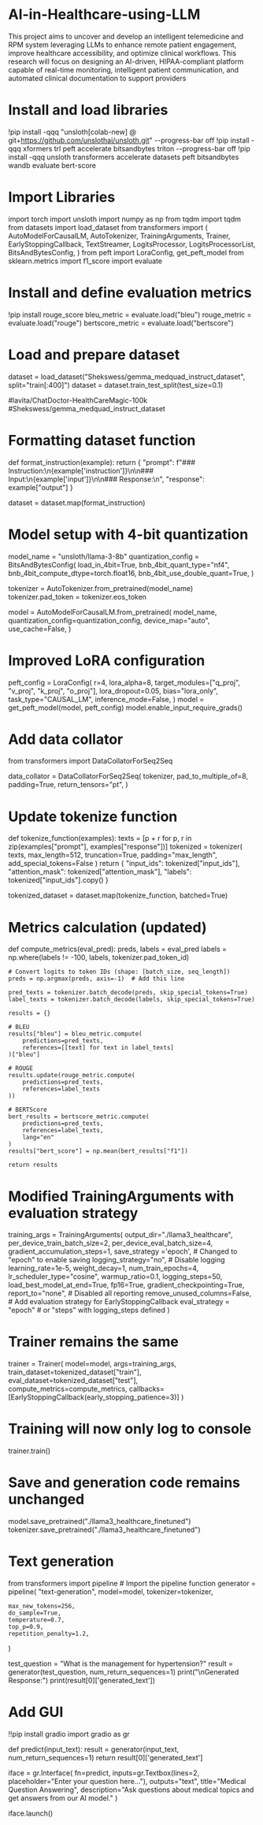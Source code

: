 # AI-in-Healthcare-using-LLM
This project aims to uncover and develop an intelligent telemedicine and RPM system leveraging LLMs to enhance remote patient engagement, improve healthcare accessibility, and optimize clinical workflows. This research will focus on designing an AI-driven, HIPAA-compliant platform capable of real-time monitoring, intelligent patient communication, and automated clinical documentation to support providers

# Install and load libraries
!pip install -qqq "unsloth[colab-new] @ git+https://github.com/unslothai/unsloth.git" --progress-bar off
!pip install -qqq xformers trl peft accelerate bitsandbytes triton --progress-bar off
!pip install -qqq unsloth transformers accelerate datasets peft bitsandbytes wandb evaluate bert-score

# Import Libraries

import torch
import unsloth
import numpy as np
from tqdm import tqdm
from datasets import load_dataset
from transformers import (
    AutoModelForCausalLM,
    AutoTokenizer,
    TrainingArguments,
    Trainer,
    EarlyStoppingCallback,
    TextStreamer,
    LogitsProcessor,
    LogitsProcessorList,
    BitsAndBytesConfig,
)
from peft import LoraConfig, get_peft_model
from sklearn.metrics import f1_score
import evaluate

# Install and define evaluation metrics

!pip install rouge_score
bleu_metric = evaluate.load("bleu")
rouge_metric = evaluate.load("rouge")
bertscore_metric = evaluate.load("bertscore")

# Load and prepare dataset
dataset = load_dataset("Shekswess/gemma_medquad_instruct_dataset", split="train[:400]")
dataset = dataset.train_test_split(test_size=0.1)

#lavita/ChatDoctor-HealthCareMagic-100k
#Shekswess/gemma_medquad_instruct_dataset

# Formatting dataset function
def format_instruction(example):
    return {
        "prompt": f"### Instruction:\n{example['instruction']}\n\n### Input:\n{example['input']}\n\n### Response:\n",
        "response": example["output"]
    }

dataset = dataset.map(format_instruction)

# Model setup with 4-bit quantization
model_name = "unsloth/llama-3-8b"
quantization_config = BitsAndBytesConfig(
    load_in_4bit=True,
    bnb_4bit_quant_type="nf4",
    bnb_4bit_compute_dtype=torch.float16,
    bnb_4bit_use_double_quant=True,
)

tokenizer = AutoTokenizer.from_pretrained(model_name)
tokenizer.pad_token = tokenizer.eos_token

model = AutoModelForCausalLM.from_pretrained(
    model_name,
    quantization_config=quantization_config,
    device_map="auto",
    use_cache=False,
)

# Improved LoRA configuration
peft_config = LoraConfig(
    r=4,
    lora_alpha=8,
    target_modules=["q_proj", "v_proj", "k_proj", "o_proj"],
    lora_dropout=0.05,
    bias="lora_only",
    task_type="CAUSAL_LM",
    inference_mode=False,
)
model = get_peft_model(model, peft_config)
model.enable_input_require_grads()

# Add data collator
from transformers import DataCollatorForSeq2Seq

data_collator = DataCollatorForSeq2Seq(
    tokenizer,
    pad_to_multiple_of=8,
    padding=True,
    return_tensors="pt",
)

# Update tokenize function
def tokenize_function(examples):
    texts = [p + r for p, r in zip(examples["prompt"], examples["response"])]
    tokenized = tokenizer(
        texts,
        max_length=512,
        truncation=True,
        padding="max_length",
        add_special_tokens=False
    )
    return {
        "input_ids": tokenized["input_ids"],
        "attention_mask": tokenized["attention_mask"],
        "labels": tokenized["input_ids"].copy()
    }

tokenized_dataset = dataset.map(tokenize_function, batched=True)

# Metrics calculation (updated)
def compute_metrics(eval_pred):
    preds, labels = eval_pred
    labels = np.where(labels != -100, labels, tokenizer.pad_token_id)

    # Convert logits to token IDs (shape: [batch_size, seq_length])
    preds = np.argmax(preds, axis=-1)  # Add this line

    pred_texts = tokenizer.batch_decode(preds, skip_special_tokens=True)
    label_texts = tokenizer.batch_decode(labels, skip_special_tokens=True)

    results = {}

    # BLEU
    results["bleu"] = bleu_metric.compute(
        predictions=pred_texts,
        references=[[text] for text in label_texts]
    )["bleu"]

    # ROUGE
    results.update(rouge_metric.compute(
        predictions=pred_texts,
        references=label_texts
    ))

    # BERTScore
    bert_results = bertscore_metric.compute(
        predictions=pred_texts,
        references=label_texts,
        lang="en"
    )
    results["bert_score"] = np.mean(bert_results["f1"])

    return results


    
# Modified TrainingArguments with evaluation strategy
training_args = TrainingArguments(
    output_dir="./llama3_healthcare",
    per_device_train_batch_size=2,
    per_device_eval_batch_size=4,
    gradient_accumulation_steps=1,
    save_strategy ='epoch',      # Changed to "epoch" to enable saving
    logging_strategy="no",     # Disable logging
    learning_rate=1e-5,
    weight_decay=1,
    num_train_epochs=4,
    lr_scheduler_type="cosine",
    warmup_ratio=0.1,
    logging_steps=50,
    load_best_model_at_end=True,
    fp16=True,
    gradient_checkpointing=True,
    report_to="none",        # Disabled all reporting
    remove_unused_columns=False,
    # Add evaluation strategy for EarlyStoppingCallback
    eval_strategy = "epoch"  # or "steps" with logging_steps defined
)

# Trainer remains the same
trainer = Trainer(
    model=model,
    args=training_args,
    train_dataset=tokenized_dataset["train"],
    eval_dataset=tokenized_dataset["test"],
    compute_metrics=compute_metrics,
    callbacks=[EarlyStoppingCallback(early_stopping_patience=3)]
)

# Training will now only log to console
trainer.train()

# Save and generation code remains unchanged
model.save_pretrained("./llama3_healthcare_finetuned")
tokenizer.save_pretrained("./llama3_healthcare_finetuned")

# Text generation
from transformers import pipeline # Import the pipeline function
generator = pipeline(
    "text-generation",
    model=model,
    tokenizer=tokenizer,

    max_new_tokens=256,
    do_sample=True,
    temperature=0.7,
    top_p=0.9,
    repetition_penalty=1.2,
)

test_question = "What is the management for hypertension?"
result = generator(test_question, num_return_sequences=1)
print("\nGenerated Response:")
print(result[0]['generated_text'])

# Add GUI
!!pip install gradio
import gradio as gr

def predict(input_text):
  result = generator(input_text, num_return_sequences=1)
  return result[0]['generated_text']

  iface = gr.Interface(
    fn=predict,
    inputs=gr.Textbox(lines=2, placeholder="Enter your question here..."),
    outputs="text",
    title="Medical Question Answering",
    description="Ask questions about medical topics and get answers from our AI model."
)

iface.launch()
